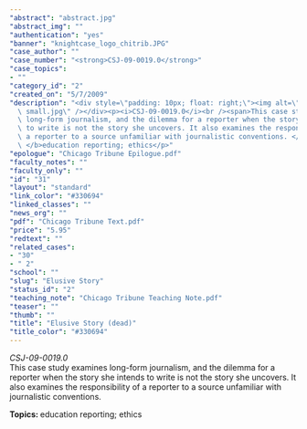 ```yaml
---
"abstract": "abstract.jpg"
"abstract_img": ""
"authentication": "yes"
"banner": "knightcase_logo_chitrib.JPG"
"case_author": ""
"case_number": "<strong>CSJ-09-0019.0</strong>"
"case_topics":
- ""
"category_id": "2"
"created_on": "5/7/2009"
"description": "<div style=\"padding: 10px; float: right;\"><img alt=\"\" src=\"/casestudy/files/photos/342/abstract\
  \ small.jpg\" /></div><p><i>CSJ-09-0019.0</i><br /><span>This case study examines\
  \ long-form journalism, and the dilemma for a reporter when the story she intends\
  \ to write is not the story she uncovers. It also examines the responsibility of\
  \ a reporter to a source unfamiliar with journalistic conventions. </span></p><p><b>Topics:\
  \ </b>education reporting; ethics</p>"
"epologue": "Chicago Tribune Epilogue.pdf"
"faculty_notes": ""
"faculty_only": ""
"id": "31"
"layout": "standard"
"link_color": "#330694"
"linked_classes": ""
"news_org": ""
"pdf": "Chicago Tribune Text.pdf"
"price": "5.95"
"redtext": ""
"related_cases":
- "30"
- " 2"
"school": ""
"slug": "Elusive Story"
"status_id": "2"
"teaching_note": "Chicago Tribune Teaching Note.pdf"
"teaser": ""
"thumb": ""
"title": "Elusive Story (dead)"
"title_color": "#330694"
---
```

<div style="padding: 10px; float: right;"><img alt="" src="/casestudy/files/photos/342/abstract small.jpg" /></div><p><i>CSJ-09-0019.0</i><br /><span>This case study examines long-form journalism, and the dilemma for a reporter when the story she intends to write is not the story she uncovers. It also examines the responsibility of a reporter to a source unfamiliar with journalistic conventions. </span></p><p><b>Topics: </b>education reporting; ethics</p>
